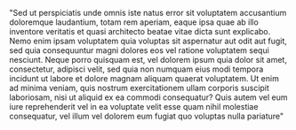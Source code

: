 "Sed ut perspiciatis unde omnis iste natus error sit voluptatem
accusantium doloremque laudantium, totam rem aperiam, eaque
ipsa quae ab illo inventore veritatis et quasi architecto
beatae vitae dicta sunt explicabo. Nemo enim ipsam voluptatem
quia voluptas sit aspernatur aut odit aut fugit, sed quia
consequuntur magni dolores eos vel ratione voluptatem sequi
nesciunt. Neque porro quisquam est, vel dolorem ipsum quia
dolor sit amet, consectetur, adipisci velit, sed quia non
numquam eius modi tempora incidunt ut labore et dolore magnam
aliquam quaerat voluptatem. Ut enim ad minima veniam, quis
nostrum exercitationem ullam corporis suscipit laboriosam, nisi
ut aliquid ex ea commodi consequatur? Quis autem vel eum iure
reprehenderit vel in ea voluptate velit esse quam nihil
molestiae consequatur, vel illum vel dolorem eum fugiat quo
voluptas nulla pariature"